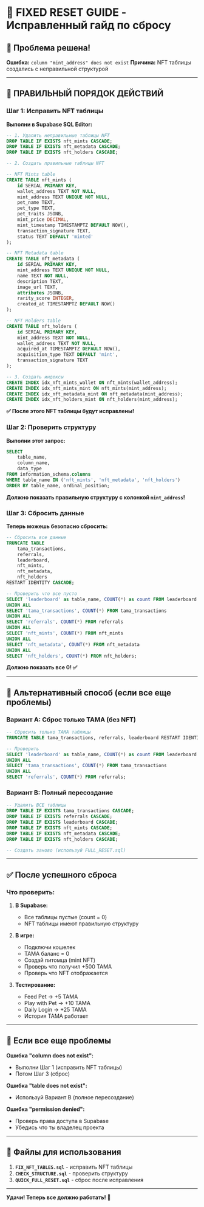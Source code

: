 # 🔧 FIXED RESET GUIDE - Исправленный гайд по сбросу

## 🎯 Проблема решена!

**Ошибка:** `column "mint_address" does not exist`
**Причина:** NFT таблицы создались с неправильной структурой

---

## 🚀 ПРАВИЛЬНЫЙ ПОРЯДОК ДЕЙСТВИЙ

### Шаг 1: Исправить NFT таблицы

**Выполни в Supabase SQL Editor:**

```sql
-- 1. Удалить неправильные таблицы NFT
DROP TABLE IF EXISTS nft_mints CASCADE;
DROP TABLE IF EXISTS nft_metadata CASCADE;
DROP TABLE IF EXISTS nft_holders CASCADE;

-- 2. Создать правильные таблицы NFT

-- NFT Mints table
CREATE TABLE nft_mints (
    id SERIAL PRIMARY KEY,
    wallet_address TEXT NOT NULL,
    mint_address TEXT UNIQUE NOT NULL,
    pet_name TEXT,
    pet_type TEXT,
    pet_traits JSONB,
    mint_price DECIMAL,
    mint_timestamp TIMESTAMPTZ DEFAULT NOW(),
    transaction_signature TEXT,
    status TEXT DEFAULT 'minted'
);

-- NFT Metadata table
CREATE TABLE nft_metadata (
    id SERIAL PRIMARY KEY,
    mint_address TEXT UNIQUE NOT NULL,
    name TEXT NOT NULL,
    description TEXT,
    image_url TEXT,
    attributes JSONB,
    rarity_score INTEGER,
    created_at TIMESTAMPTZ DEFAULT NOW()
);

-- NFT Holders table
CREATE TABLE nft_holders (
    id SERIAL PRIMARY KEY,
    mint_address TEXT NOT NULL,
    wallet_address TEXT NOT NULL,
    acquired_at TIMESTAMPTZ DEFAULT NOW(),
    acquisition_type TEXT DEFAULT 'mint',
    transaction_signature TEXT
);

-- 3. Создать индексы
CREATE INDEX idx_nft_mints_wallet ON nft_mints(wallet_address);
CREATE INDEX idx_nft_mints_mint ON nft_mints(mint_address);
CREATE INDEX idx_nft_metadata_mint ON nft_metadata(mint_address);
CREATE INDEX idx_nft_holders_mint ON nft_holders(mint_address);
```

**✅ После этого NFT таблицы будут исправлены!**

### Шаг 2: Проверить структуру

**Выполни этот запрос:**

```sql
SELECT 
    table_name,
    column_name,
    data_type
FROM information_schema.columns
WHERE table_name IN ('nft_mints', 'nft_metadata', 'nft_holders')
ORDER BY table_name, ordinal_position;
```

**Должно показать правильную структуру с колонкой `mint_address`!**

### Шаг 3: Сбросить данные

**Теперь можешь безопасно сбросить:**

```sql
-- Сбросить все данные
TRUNCATE TABLE 
    tama_transactions, 
    referrals, 
    leaderboard,
    nft_mints,
    nft_metadata,
    nft_holders
RESTART IDENTITY CASCADE;

-- Проверить что все пусто
SELECT 'leaderboard' as table_name, COUNT(*) as count FROM leaderboard
UNION ALL
SELECT 'tama_transactions', COUNT(*) FROM tama_transactions  
UNION ALL
SELECT 'referrals', COUNT(*) FROM referrals
UNION ALL
SELECT 'nft_mints', COUNT(*) FROM nft_mints
UNION ALL
SELECT 'nft_metadata', COUNT(*) FROM nft_metadata
UNION ALL
SELECT 'nft_holders', COUNT(*) FROM nft_holders;
```

**Должно показать все 0! ✅**

---

## 🎯 Альтернативный способ (если все еще проблемы)

### Вариант A: Сброс только TAMA (без NFT)

```sql
-- Сбросить только TAMA таблицы
TRUNCATE TABLE tama_transactions, referrals, leaderboard RESTART IDENTITY CASCADE;

-- Проверить
SELECT 'leaderboard' as table_name, COUNT(*) as count FROM leaderboard
UNION ALL
SELECT 'tama_transactions', COUNT(*) FROM tama_transactions  
UNION ALL
SELECT 'referrals', COUNT(*) FROM referrals;
```

### Вариант B: Полный пересоздание

```sql
-- Удалить ВСЕ таблицы
DROP TABLE IF EXISTS tama_transactions CASCADE;
DROP TABLE IF EXISTS referrals CASCADE;
DROP TABLE IF EXISTS leaderboard CASCADE;
DROP TABLE IF EXISTS nft_mints CASCADE;
DROP TABLE IF EXISTS nft_metadata CASCADE;
DROP TABLE IF EXISTS nft_holders CASCADE;

-- Создать заново (используй FULL_RESET.sql)
```

---

## ✅ После успешного сброса

### Что проверить:

1. **В Supabase:**
   - Все таблицы пустые (count = 0)
   - NFT таблицы имеют правильную структуру

2. **В игре:**
   - Подключи кошелек
   - TAMA баланс = 0
   - Создай питомца (mint NFT)
   - Проверь что получил +500 TAMA
   - Проверь что NFT отображается

3. **Тестирование:**
   - Feed Pet → +5 TAMA
   - Play with Pet → +10 TAMA
   - Daily Login → +25 TAMA
   - История TAMA работает

---

## 🚨 Если все еще проблемы

**Ошибка "column does not exist":**
- Выполни Шаг 1 (исправить NFT таблицы)
- Потом Шаг 3 (сброс)

**Ошибка "table does not exist":**
- Используй Вариант B (полное пересоздание)

**Ошибка "permission denied":**
- Проверь права доступа в Supabase
- Убедись что ты владелец проекта

---

## 📁 Файлы для использования

1. **`FIX_NFT_TABLES.sql`** - исправить NFT таблицы
2. **`CHECK_STRUCTURE.sql`** - проверить структуру
3. **`QUICK_FULL_RESET.sql`** - сброс после исправления

---

**Удачи! Теперь все должно работать! 🚀**
